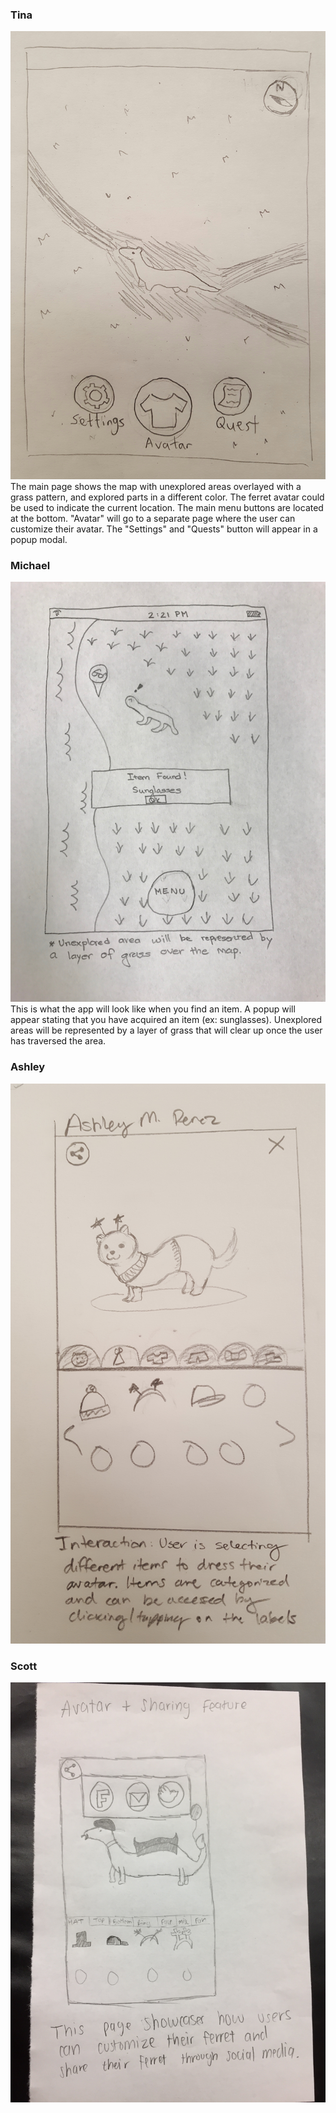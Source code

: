 ### Tina ###
![paper prototype 1](/images/paper-prototypes/paper-prototype_tina.jpg)
The main page shows the map with unexplored areas overlayed with a grass pattern, and explored parts in a different color. The ferret avatar could be used to indicate the current location. The main menu buttons are located at the bottom. "Avatar" will go to a separate page where the user can customize their avatar. The "Settings" and "Quests" button will appear in a popup modal.

### Michael ###
![paper prototype 2](/images/paper-prototypes/paper-prototype_michael.jpeg)
This is what the app will look like when you find an item. A popup will appear stating that you have acquired an item (ex: sunglasses). Unexplored areas will be represented by a layer of grass that will clear up once the user has traversed the area.

### Ashley ###
![paper prototype 3](/images/paper-prototypes/paper-prototype_ashley.jpg)

### Scott ###
![paper prototype 4](/images/paper-prototypes/paper-prototype_scott.jpg)
